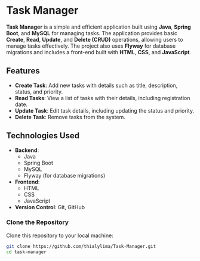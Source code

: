 # Task Manager

**Task Manager** is a simple and efficient application built using **Java**, **Spring Boot**, and **MySQL** for managing tasks. The application provides basic **Create**, **Read**, **Update**, and **Delete (CRUD)** operations, allowing users to manage tasks effectively. The project also uses **Flyway** for database migrations and includes a front-end built with **HTML**, **CSS**, and **JavaScript**.

## Features

- **Create Task**: Add new tasks with details such as title, description, status, and priority.
- **Read Tasks**: View a list of tasks with their details, including registration date.
- **Update Task**: Edit task details, including updating the status and priority.
- **Delete Task**: Remove tasks from the system.

## Technologies Used

- **Backend**:
  - Java
  - Spring Boot
  - MySQL
  - Flyway (for database migrations)
- **Frontend**:
  - HTML
  - CSS
  - JavaScript
- **Version Control**: Git, GitHub

### Clone the Repository

Clone this repository to your local machine:

```bash
git clone https://github.com/thialylima/Task-Manager.git
cd task-manager
